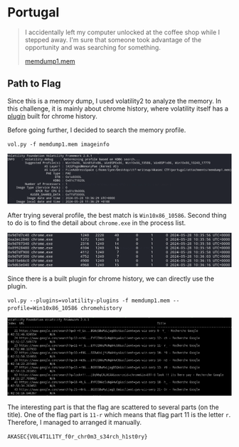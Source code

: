 #  Portugal

> <p>I accidentally left my computer unlocked at the coffee shop while I stepped away. I'm sure that someone took advantage of the opportunity and was searching for something.</p>
> <p><a href="attachments/memdump1.mem">memdump1.mem</a></p>

## Path to Flag

Since this is a memory dump, I used volatility2 to analyze the memory. In this challenge, it is mainly about chrome history, where volatility itself has a <a href="https://github.com/superponible/volatility-plugins">plugin</a> built for chrome history.

Before going further, I decided to search the memory profile.

`vol.py -f memdump1.mem imageinfo`

<img src="attachments/profile.png"><br>

After trying several profile, the best match is `Win10x86_10586`. Second thing to do is to find the detail about `chrome.exe` in the process list.

<img src="attachments/pslist.png"><br>

Since there is a built plugin for chrome history, we can directly use the plugin.

`vol.py --plugins=volatility-plugins -f memdump1.mem --profile=Win10x86_10586 chromehistory`

<img src="attachments/chromehistory.png"><br>

The interesting part is that the flag are scattered to several parts (on the title). One of the flag part is `11-r` which means that flag part 11 is the letter `r`. Therefore, I managed to arranged it manually.

`AKASEC{V0L4T1L1TY_f0r_chr0m3_s34rch_h1st0ry}`


